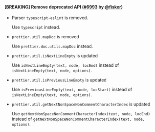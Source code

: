 #### [BREAKING] Remove deprecated API ([#6993](https://github.com/prettier/prettier/pull/6993) by [@fisker](https://github.com/fisker))

- Parser `typescript-eslint` is removed.

  Use `typescript` instead.

- `prettier.util.mapDoc` is removed

  Use `prettier.doc.utils.mapDoc` instead.

- `prettier.util.isNextLineEmpty` is updated

  Use `isNextLineEmpty(text, node, locEnd)` instead of `isNextLineEmpty(text, node, options)`.

- `prettier.util.isPreviousLineEmpty` is updated

  Use `isPreviousLineEmpty(text, node, locStart)` instead of `isNextLineEmpty(text, node, options)`.

- `prettier.util.getNextNonSpaceNonCommentCharacterIndex` is updated

  Use `getNextNonSpaceNonCommentCharacterIndex(text, node, locEnd)` instead of `getNextNonSpaceNonCommentCharacterIndex(text, node, options)`.

